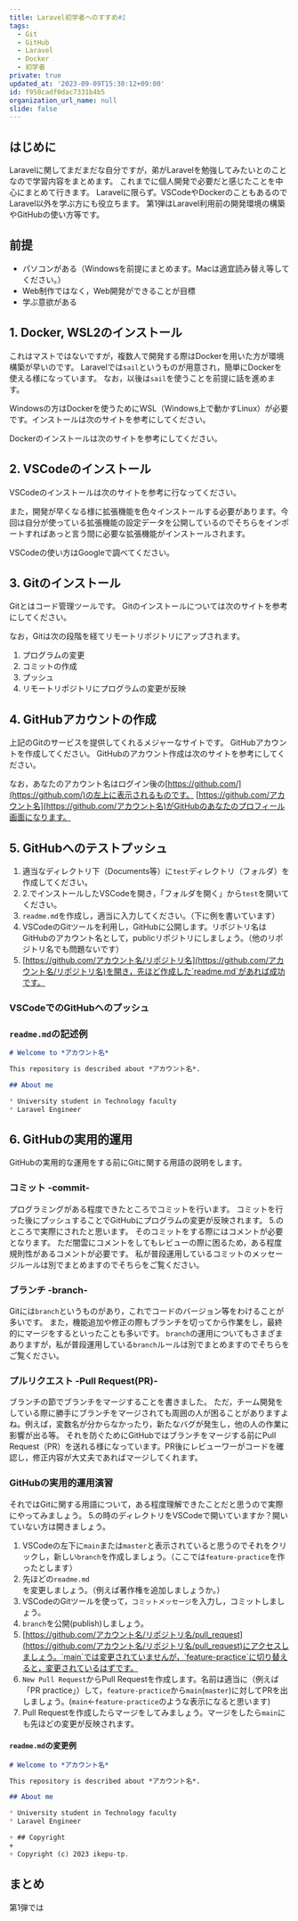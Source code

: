 ```yaml
---
title: Laravel初学者へのすすめ#1
tags:
  - Git
  - GitHub
  - Laravel
  - Docker
  - 初学者
private: true
updated_at: '2023-09-09T15:30:12+09:00'
id: f950cadf0dac7331b4b5
organization_url_name: null
slide: false
---
```


## はじめに

Laravelに関してまだまだな自分ですが，弟がLaravelを勉強してみたいとのことなので学習内容をまとめます。
これまでに個人開発で必要だと感じたことを中心にまとめて行きます。
Laravelに限らず。VSCodeやDockerのこともあるのでLaravel以外を学ぶ方にも役立ちます。
第1弾はLaravel利用前の開発環境の構築やGitHubの使い方等です。

## 前提

- パソコンがある（Windowsを前提にまとめます。Macは適宜読み替え等してください。）
- Web制作ではなく，Web開発ができることが目標
- 学ぶ意欲がある

## 1. Docker, WSL2のインストール

これはマストではないですが，複数人で開発する際はDockerを用いた方が環境構築が早いのです。
Laravelでは`sail`というものが用意され，簡単にDockerを使える様になっています。
なお，以後は`sail`を使うことを前提に話を進めます。

Windowsの方はDockerを使うためにWSL（Windows上で動かすLinux）が必要です。インストールは次のサイトを参考にしてください。

Dockerのインストールは次のサイトを参考にしてください。

## 2. VSCodeのインストール

VSCodeのインストールは次のサイトを参考に行なってください。

また，開発が早くなる様に拡張機能を色々インストールする必要があります。今回は自分が使っている拡張機能の設定データを公開しているのでそちらをインポートすればあっと言う間に必要な拡張機能がインストールされます。

VSCodeの使い方はGoogleで調べてください。

## 3. Gitのインストール

Gitとはコード管理ツールです。
Gitのインストールについては次のサイトを参考にしてください。

なお，Gitは次の段階を経てリモートリポジトリにアップされます。

1. プログラムの変更
2. コミットの作成
3. プッシュ
4. リモートリポジトリにプログラムの変更が反映

## 4. GitHubアカウントの作成

上記のGitのサービスを提供してくれるメジャーなサイトです。
GitHubアカウントを作成してください。
GitHubのアカウント作成は次のサイトを参考にしてください。

なお，あなたのアカウント名はログイン後の[https://github.com/](https://github.com/)の左上に表示されるものです。
[https://github.com/アカウント名](https://github.com/アカウント名)がGitHubのあなたのプロフィール画面になります。

## 5. GitHubへのテストプッシュ

1. 適当なディレクトリ下（Documents等）に`test`ディレクトリ（フォルダ）を作成してください。
2. 2.でインストールしたVSCodeを開き，「フォルダを開く」から`test`を開いてください。
3. `readme.md`を作成し，適当に入力してください。（下に例を書いています）
4. VSCodeのGitツールを利用し，GitHubに公開します。リポジトリ名はGitHubのアカウント名として，publicリポジトリにしましょう。（他のリポジトリ名でも問題ないです）
5. [https://github.com/アカウント名/リポジトリ名](https://github.com/アカウント名/リポジトリ名)を開き，先ほど作成した`readme.md`があれば成功です。

### VSCodeでのGitHubへのプッシュ

### `readme.md`の記述例

```json:readme.md
# Welcome to *アカウント名*

This repository is described about *アカウント名*.

## About me

* University student in Technology faculty
* Laravel Engineer
```

## 6. GitHubの実用的運用

GitHubの実用的な運用をする前にGitに関する用語の説明をします。

### コミット -commit-

プログラミングがある程度できたところでコミットを行います。
コミットを行った後にプッシュすることでGitHubにプログラムの変更が反映されます。
5.のところで実際にされたと思います。
そのコミットをする際にはコメントが必要となります。
ただ闇雲にコメントをしてもレビューの際に困るため，ある程度規則性があるコメントが必要です。
私が普段運用しているコミットのメッセージルールは別でまとめますのでそちらをご覧ください。

### ブランチ -branch-

Gitには`branch`というものがあり，これでコードのバージョン等をわけることが多いです。
また，機能追加や修正の際もブランチを切ってから作業をし，最終的にマージをするといったことも多いです。
`branch`の運用についてもさまざまありますが，私が普段運用している`branch`ルールは別でまとめますのでそちらをご覧ください。

### プルリクエスト -Pull Request(PR)-

ブランチの節でブランチをマージすることを書きました。
ただ，チーム開発をしている際に勝手にブランチをマージされても周囲の人が困ることがありますよね。例えば，変数名が分からなかったり，新たなバグが発生し，他の人の作業に影響が出る等。
それを防ぐためにGitHubではブランチをマージする前にPull  Request（PR）を送れる様になっています。PR後にレビューワーがコードを確認し，修正内容が大丈夫であればマージしてくれます。

### GitHubの実用的運用演習

それではGitに関する用語について，ある程度理解できたことだと思うので実際にやってみましょう。
5.の時のディレクトリをVSCodeで開いていますか？開いていない方は開きましょう。

1. VSCodeの左下に`main`または`master`と表示されていると思うのでそれをクリックし，新しい`branch`を作成しましょう。（ここでは`feature-practice`を作ったとします）
2. 先ほどの`readme.md`を変更しましょう。（例えば著作権を追加しましょうか。）
3. VSCodeのGitツールを使って，`コミットメッセージ`を入力し，コミットしましょう。
4. `branch`を公開(publish)しましょう。
5. [https://github.com/アカウント名/リポジトリ名/pull_request](https://github.com/アカウント名/リポジトリ名/pull_request)にアクセスしましょう。`main`では変更されていませんが，`feature-practice`に切り替えると，変更されているはずです。
6. `New Pull Request`からPull Requestを作成します。名前は適当に（例えば「PR practice」）して，`feature-practice`から`main`(`master`)に対してPRを出しましょう。(`main`<-`feature-practice`のような表示になると思います)
7. Pull Requestを作成したらマージをしてみましょう。マージをしたら`main`にも先ほどの変更が反映されます。

#### `readme.md`の変更例

```diff_json:readme.md
# Welcome to *アカウント名*

This repository is described about *アカウント名*.

## About me

* University student in Technology faculty
* Laravel Engineer

+ ## Copyright
+
+ Copyright (c) 2023 ikepu-tp.
```

## まとめ

第1弾では
